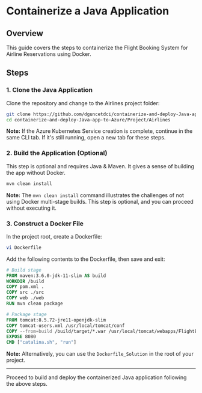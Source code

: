 
# Containerize a Java Application

## Overview
This guide covers the steps to containerize the Flight Booking System for Airline Reservations using Docker.

## Steps

### 1. Clone the Java Application
Clone the repository and change to the Airlines project folder:
```bash
git clone https://github.com/dguncetdci/containerize-and-deploy-Java-app-to-Azure.git
cd containerize-and-deploy-Java-app-to-Azure/Project/Airlines
```

**Note:** If the Azure Kubernetes Service creation is complete, continue in the same CLI tab. If it's still running, open a new tab for these steps.

### 2. Build the Application (Optional)
This step is optional and requires Java & Maven. It gives a sense of building the app without Docker.
```bash
mvn clean install
```

**Note:** The `mvn clean install` command illustrates the challenges of not using Docker multi-stage builds. This step is optional, and you can proceed without executing it.

### 3. Construct a Docker File
In the project root, create a Dockerfile:
```bash
vi Dockerfile
```

Add the following contents to the Dockerfile, then save and exit:
```Dockerfile
# Build stage
FROM maven:3.6.0-jdk-11-slim AS build
WORKDIR /build
COPY pom.xml .
COPY src ./src
COPY web ./web
RUN mvn clean package

# Package stage
FROM tomcat:8.5.72-jre11-openjdk-slim
COPY tomcat-users.xml /usr/local/tomcat/conf
COPY --from=build /build/target/*.war /usr/local/tomcat/webapps/FlightBookingSystemSample.war
EXPOSE 8080
CMD ["catalina.sh", "run"]
```

**Note:** Alternatively, you can use the `Dockerfile_Solution` in the root of your project.

---

Proceed to build and deploy the containerized Java application following the above steps.
